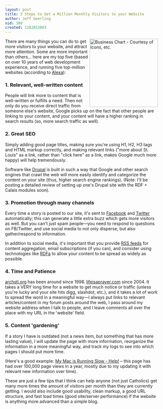 ```yaml
---
layout: post
title: 5 Steps to Get a Million Monthly Visitors to your Website
author: Jeff Geerling
nid: 309
created: 1282852003
---
```

<p><img alt="Business Chart - Courtesy of Icons, etc." src="http://www.opensourcecatholic.com/sites/opensourcecatholic.com/files/user-uploads/oscatholic/business-chart.png" style="float: right; width: 225px; height: 225px; " title="" />There are many things you can do to get more visitors to your website, and attract more attention. Some are more important than others... here are my top five (based on over 10 years of web development experience, and running five top-million websites (according to <a href="http://www.alexa.com/">Alexa</a>):</p>
<h3>1. Relevant, well-written content</h3>
<p class="rteindent1">People will link more to content that is well-written or fulfills a need. Then not only do you receive direct traffic from someone else&#39;s website, Google picks up on the fact that other people are linking to your content, and your content will have a higher ranking in search results (so, more search traffic as well).</p>
<!--break-->
<h3>2. Great SEO</h3>
<p class="rteindent1">Simply adding good page titles, making sure you&#39;re using H1, H2, H3 tags and HTML markup correctly, and making relevant links (&quot;more about St. Louis&quot; as a link, rather than &quot;click here&quot; as a link, makes Google much more happy) will help tremendously.</p>
<p class="rteindent1">Software like <a href="http://drupal.org/">Drupal</a> is built in such a way that Google and other search engines that crawl the web will more easily identify and categorize the content on your site (thus, higher search engine rankings). (Note: I&#39;ll be posting a detailed review of setting up one&#39;s Drupal site with the RDF + Calais modules soon).</p>
<h3>3. Promotion through many channels</h3>
<p class="rteindent1">Every time a story is posted to our site, it&#39;s sent to <a href="http://www.facebook.com/">Facebook</a> and <a href="http://twitter.com/">Twitter</a> automatically; this can generate a little extra buzz which gets more visitors as well. But you can&#39;t just spam people&mdash;you need to respond to questions on FB/Twitter, and use social media to not only disperse, but also gather/respond to information.</p>
<p class="rteindent1">In addition to social media, it&#39;s important that you provide <a href="http://www.problogger.net/what-is-rss/">RSS feeds</a> for content aggregation, email subscriptions (if you can), and consider using technologies like <a href="http://www.w3.org/TR/xhtml-rdfa-primer/">RDFa</a> to allow your content to be spread as widely as possible.</p>
<h3>4. Time and Patience</h3>
<p class="rteindent1"><a href="http://archstl.org/">archstl.org</a> has been around since 1998. <a href="http://www.lifeisaprayer.com/">lifeisaprayer.com</a> since 2004. It takes a VERY long time for a website to get much notice or traffic (unless you&#39;re lucky and your site hits digg, slashdot, etc.), and it takes a lot of work to spread the word in a meaningful way&mdash;I always put links to relevant articles/content in my forum posts around the web, I pass around my website address when I talk to people, and I leave comments all over the place with my URL in the &#39;website&#39; field.</p>
<h3>5. Content &#39;gardening&#39;</h3>
<p class="rteindent1">If a story I have is outdated (not a news item, but something that has more lasting value), I will update the page with more information, reorganize the information in a more meaningful way, and track my logs to see into which pages I should put more time.</p>
<p class="rteindent1">(Here&#39;s a good example: <a href="http://www.lifeisaprayer.com/articles/computing/mac-running-slow">My Mac is Running Slow - Help!</a> &ndash; this page has had over 100,000 page views in a year, mostly due to my updating it with relevant new information over time).</p>
<p>These are just a few tips that I think can help anyone (not just Catholics) get many more times the amount of visitors per month than they are currently getting. I would also include good usability, clean markup, a good URL structure, and fast load times (good site/server performance) if the website is anything more advanced than a simple blog.</p>
